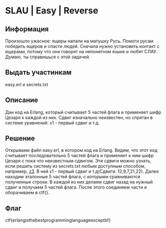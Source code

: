 # SLAU | Easy | Reverse

## Информация

Произошло ужасное: ящеры напали на матушку Русь. Помоги русам победить ящеров и спасти людей. Сначала нужно установить контакт с ящерами, потому что они говорят на непонятном языке и любят СЛАУ. Думаю, ты справишься с этой задачей.

## Выдать участинкам

easy.erl и secrets.txt

## Описание

Дан код на Erlang, который считывает 5 частей флага и применяет шифр Цезаря к каждой из них. Сдвиг изначально неизвестен, но спрятан в системе уравнений: x1 - первый сдвиг и т.д.

## Решение

Открываем файл easy.erl, в котором код на Erlang. Видим, что этот код считывает последовательно 5 частей флага и применяет к ним шифр Цезаря с пока что неизвестным сдвигом. Эти сдвиги можно узнать, если решить систему из secrets.txt любым доступным способом, например, [z3](https://ericpony.github.io/z3py-tutorial/guide-examples.htm). В ней x1 - первый сдвиг и т.д(Сдвиги: 12,9,7,21,22).  Далее находим эталонные 5 частей флага, с которыми сравниваются полученные строки. В каждой из них делаем сдвиг назад на нужный сдвиг и получаем 5 частей флага. После этого соединяем части и оборачиваем в ctf{}.

## Флаг

ctf{erlangisthebestprogramminglanguageexceptbf}

